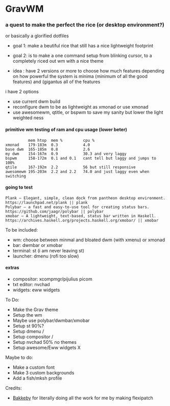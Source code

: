 # GravWM
### a quest to make the perfect the rice (or desktop environment?)
or basically a glorified dotfiles


- goal 1: make a beutiful rice that still has a nice lightweight footprint
- goal 2: is to make a one command setup from blinking cursor, to a completely riced out wm with a nice theme
 
- idea : have 2 versions or more to choose how much features depending on how powerful the system is minima (minimum of all the good features) and (gigantus all of the features 
 
i have 2 options
- use current dwm build
- reconfigure dwm to be as lightweight as xmonad or use xmonad
- use awesomewm, qtitle, or bspwm to save my sanity but lower the light weighted ness

#### primitive wm testing of ram and cpu usage (lower beter)
```
          mem htop  mem %         cpu %
xmonad    179-183m  0.3           4.0
base dwm  165-185m  0.8           2.6
my dwm    154-167m  0.9           30.3 and very laggy
bspwm     158-172m  0.1 and 0.1   cant tell but laggy and jumps to 100%
qtile     167-192m  2.2           56 but still responsive
awesomewm 195-203m  2.2 and 2.2   74.0 and just laggy even when switching
```
#### going to test
```
Plank — Elegant, simple, clean dock from pantheon desktop environment.
https://launchpad.net/plank || plank
Polybar — a fast and easy-to-use tool for creating status bars.
https://github.com/jaagr/polybar || polybar
xmobar — A lightweight, text-based, status bar written in Haskell.
https://archives.haskell.org/projects.haskell.org/xmobar/ || xmobar
```

To be included:
- wm: choose between minmal and bloated dwm (with xmenu) or xmonad
- bar: dwmbar or xmobar
- terminal: st (i am never leaving st)
- launcher: dmenu (rofi too slow)
#### extras
- compositor: xcompmgr/pijulius picom
- txt editor: nvchad
- widgets: eww widgets
 
To Do:
- Make the Grav theme
- Setup the wm
- Maybe use polybar/dwmbar/xmobar
- Setup st 90%?
- Setup dmenu /
- Setup compositor /
- Setup nvchad 50% no themes
- Setup awesome/Eww widgets X

Maybe to do:
- Make a custom font
- Make 3 custom backgrounds
- Add a fish/mksh profile

Credits:
- [Bakkeby](https://github.com/bakkeby/)
for literally doing all the work for me by making flexipatch
